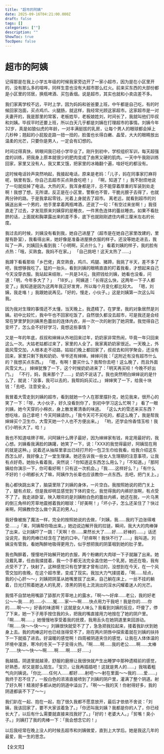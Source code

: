 ```yaml
---
title: "超市的阿姨"
date: 2025-09-16T04:21:00.000Z
draft: false
tags: []
categories: [""]
description: ""
ShowToc: true
TocOpen: false
---
```



# 超市的阿姨


记得那是在我上小学五年级的时候我家旁边开了一家小超市，因为是在小区里开的，没有那么多的喧哗，同样生意也没有大超市那么红火。前来买东西的大部份都是小区里的邻居，换瓶啤酒、买包香烟。说是超市，其实也就和小卖店差不多。 


我们家离学校不远，平时上学，因为妈妈和爸爸要上班，中午都是自己吃，有的时候回家泡面，买点鸡爪、火腿肠，就这样，我经常光顾这家超市。这家超市是一对夫妻开的，我是那里的常客，老板姓毕，老板娘姓刘，时间长了，我就叫他们毕叔和刘姨。毕叔平时还要上班，所以白天几乎都是刘姨在打理超市的事情。刘姨今年32岁，真是如狼似虎的年龄，一对丰满挺拔的乳房，让每个男人的眼球都会掉上几秒种；翘起的小屁股走路一扭一扭的，脸蛋也长得白嫩、晶莹，大大的眼睛放出温柔的光芒，只要你是男人，一定会有幻想的。 


时间过得真快，转眼间我已经小学毕业了。刚升到初中，学校组织军训，每天超强度的训练，把我身上原本就很少的肥肉变成了由黑又硬的肌肉。一天中午我刚训练回家，家里又没有人，我又累又饿，把家里的冰箱翻个遍，啥好吃的都没有。 


这时候电话铃声突然响起，我接起电话，原来是老妈：「儿子，妈在同事家打麻将呢，锅里有饭，你自己去超市买点熟食吃吧！」 「啊，知道了！」我不耐烦地说了一句就挂掉了电话。大热的天，我浑身都是汗，总不能穿着厚重的军装到处走啊！我想了想，无所谓，反正是在小区里，警察也不管，干脆光膀子去得了，也就两分钟的路。于是我拿起零钱，光着上身就去了超市。 离老远，就看到超市的刘姨送出来一个男的，他手里拿着两瓶啤酒，还说了一句：「有空过来坐啊！」我径直走了过去，才发现原来刘姨穿的是睡衣，一件黑色连体的蕾丝睡衣。如果不看肚脐的话，上面就和胸罩露出来的差不多，底下也就刚刚遮住内裤三厘米左右的长度。


我过去的时候，刘姨没有看到我，她自己进屋了（超市是在她自己家里改建的，里屋有卧室），我看得出来，她好像是准备进屋换衣服的样子。还没等她走进去，我叫了一声，刘姨回头看到我：「小明啊，买点什么？」 看着刘姨的样子，我的脸有点热：「哦，买熟食。我妈不在家。」 「自己挑吧！这天太热了……」 


我蹲下看看那些「乡巴佬」真空熟食，鸡爪、鸡腿、猪蹄，我挑了半天，差不多了吧，我想够我吃了。猛的一抬头，看到刘姨的眼睛直直的盯着我看，才想起来自己今天没穿衣服。我站起来结账，一共是34元，我把钱给刘姨，她看也没看，问道：「明，今年多大了？」 「18岁。」 阿姨道：「长得这么快，这两年一下子人都变了。」我知道是因为这两年我正好发育，所以每个月变化都比较大。 「嗯，刘姨，我走咯！」我跟她说再见。「好的，慢走，小伙子。」这是刘姨第一次这么叫我。 


因为我对生理的事情还不太懂，当天晚上，我遗精了。在梦里，我的对象居然是刘姨。初中比较忙，我中午也不回家吃饭了，自然很久都没去超市，可是我还是会经常在梦里梦到刘姨黑色蕾丝的连体内衣，并一次一次的射到了她洞里。我觉得自己变坏了，怎么会不好好学习，竟想这些事情？ 


又是一年的年底，叔叔和婶婶从外地回来过年，奶奶家非常热闹，毕竟一年只回来这么一次。大姑老姑都过来了，家里的人全了。我家离奶奶家很近。一天晚上，外面风雪交加，人根本走不动路，姑姑们晚上都回家了，叔叔去和同学聚会，还没有回来，家里只剩下我和奶奶、爷爷还有婶婶。婶婶问我：「这附近有没有超市什么的？我想买点东西。」 「嗯，有啊！要买什么？我帮你去吧！这么晚了，而且外面风雪又大。」 婶婶犹豫了一下，这个时候奶奶进来了：「明天再买呗！今晚不好出门。」 「不行，妈，我来那个了……」奶奶不说话了。我也突然明白婶婶说的是什么了，就说：「没事，我可以去的，我帮妈妈买过。」 婶婶笑了一下，给我十块钱：「去吧，注意安全。」


我冒着大雪走到刘姨的超市，看到就她一个人在那里摆扑克，她见我来，很开心的笑了一下：「呀，大小伙子，好久没看到你了，到初中学习这么忙啊？」 看了一眼刘姨，她今天穿的小棉衣，身上散发著清香的味道。 「这么大的雪还来买东西？想吃啥，自己拿吧！今天阿姨请你。」「我今天可不买吃的，都这么晚了，我是帮我婶婶买个卫生巾，大雪天她一个人也不方便出来。」 「哟，还学会怜香惜玉啦！我们小明长大了。哈！」 


我也不知道啥牌子啊，问阿姨什么牌子最好，因为婶婶家有钱，肯定用最好的，我心想。刘姨看我满脸的踌躇，她笑了一下，说：「XXX的我觉得最好，阿姨现在用的就是这种。」说着还从抽屉里拿出已经打开的一包卫生巾给我看，给我介绍这东西怎么好，我好像上了一堂生理课。她还告诉我一些女人生理期的注意事项，让我有点好奇。她抬头看着我，突然说：「你知道这东西怎么用么？」「不知道。」「那阿姨给你演示一下，你可看好啊！只有这一次机会。」「我……这样好么？」「有什么不好的！小明都长大了嘛，阿姨作为长辈也应该教你一点东西。去吧，把门关上。」 


我心都快跳出来了，脑袋里除了刘姨的身体，一片空白。我按照她说的把门关上了，腿有点软，但是我却明显感觉到下体的变化，我觉得我的内裤好涨啊，有点受不了了。我走进卧室，映入眼帘的是刘姨粉白色的蕾丝内裤，她还在脱，一片乌黑的倒三角样的芳草地震撼着我的眼球：「好美啊！」「坏小子，怎么还呆住了？快过来啊，阿姨教你怎么做个真正的男人。」 


我好像被施了魔法一样，完全的按照她说的去做，「刘姨，我……我的下边涨得难受……」「来，阿姨帮你吸出来。」她边说边解开我的拉链，瞬间，我大大的肉棒弹
了出来，让刘姨吓了一跳：「天啊！你……果然长大了……好……好棒的……」话还没说完，我的肉棒已经含在了她的口中。「好痒啊！我快不行了……」我叫道。刘姨没有管我，看她陶醉地吸得更用力，似乎想把我的阴茎咽到她的肚子里。 


我也陶醉着，慢慢地开始解开她的衣服，两个粉嫩的大肉球一下子就蹦了出来。她没戴乳罩，任由我揉搓着，我一个手都无法完全盖住她一个乳房。她还在吸，我有点受不了了，快射了。这种感觉只有在梦里才曾有过的，没想到在今天，在一个风雪交加的夜晚，在这个超市里，变成了现实。我加大力气揉搓着，「啊……轻点，我的小心肝～～」刘姨把阴茎从她嘴里拔了出来，自己躺在床上，一丝不挂的躺着，日光灯照着她迷人的乳房，漆黑的阴毛上流淌出的淫水闪耀着迷人的光芒。 


我情不自禁地用嘴舔了舔那片芳草地上的露水，「啊～～好痒……老公，我的好老公～～我……的……小……冤……家～～啊……快点用力干我吧！我是你的……你的……啊～～」好香的味道啊！这就是女人味么？我看到刘姨的反应，吓傻了，停了下来，她一下子用手按住我的头，把我的嘴直接用力地按在了她的阴户里。「啊……啊……」她慢慢地享受着我的抚摸，我用舌头在她阴道里来回游动。「啊……快～～快～～」刘姨很快就受不了了，急急把我拉起来，搂着我趴伏到她身上去。我的肉棒这时也已经涨得受不了，刚在两片阴唇中探索着就在刘姨的扶持下一下就插了进去。好温暖的感觉啊！四周被阴道夹住的感觉，让我在人体体温的环境中漫游，寒冷的冬天一下子变得火热。「啊……啊……我的老公……啊……太棒了……快～～快～～啊……啊……啊……好……」 


我越插，阴道里就越滑，舒服的磨擦让我很快就产生出睡梦中那种遗精前的感觉，好熟悉，却又是那么陌生。「宝贝，让我再插插吧！这就是男人的……」我喘着粗气向刘姨说。「你比……任何人……都好……射吧～～射在里面～～我的……爱……」我终于忍不住了，一股白色的浓液直接喷到了刘姨的阴户里，灌满了整个阴道。射了好久啊！精液好多都从她的阴道中溢出了。「啊～～我的天！你射得好多，我的阴道都装不下了～～」 


我们趴在一起、抱在一起，抱了很久我都不愿意放开，最后才依依不舍说：「刘姨，我该回家了，要不大家该着急了。」「你还叫我刘姨？我都是你的人了，你已经长大了，以后有什么需要就直接来找我好了。」「好的！老婆大人。」「贫嘴！臭小子。」刘姨打了我的肉棒一下：「我会想念它的！」 


以后我经常在晚上没人的时候去超市和刘姨做爱，直到上大学后。她是我这几年的最爱，我一生的思念。 


【全文完】